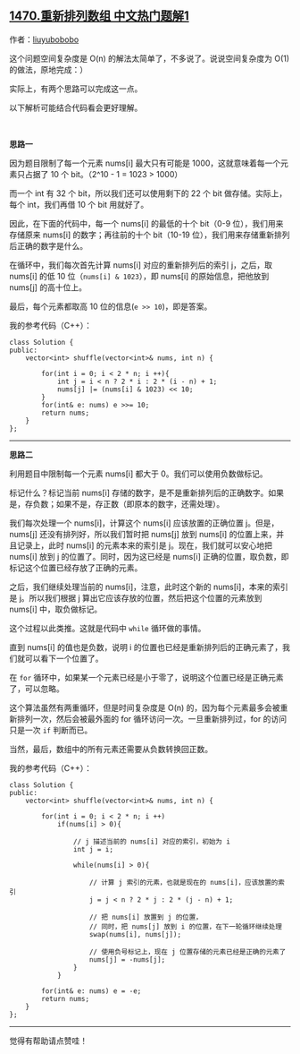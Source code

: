## [1470.重新排列数组 中文热门题解1](https://leetcode.cn/problems/shuffle-the-array/solutions/100000/kong-jian-fu-za-du-wei-o1-de-liang-chong-jie-fa-by)

作者：[liuyubobobo](https://leetcode.cn/u/liuyubobobo)

这个问题空间复杂度是 O(n) 的解法太简单了，不多说了。说说空间复杂度为 O(1) 的做法，原地完成：）

实际上，有两个思路可以完成这一点。

以下解析可能结合代码看会更好理解。

<br/>

**思路一**

因为题目限制了每一个元素 nums[i] 最大只有可能是 1000，这就意味着每一个元素只占据了 10 个 bit。（2^10 - 1 = 1023 > 1000）

而一个 int 有 32 个 bit，所以我们还可以使用剩下的 22 个 bit 做存储。实际上，每个 int，我们再借 10 个 bit 用就好了。

因此，在下面的代码中，每一个 nums[i] 的最低的十个 bit（0-9 位），我们用来存储原来 nums[i] 的数字；再往前的十个 bit（10-19 位），我们用来存储重新排列后正确的数字是什么。

在循环中，我们每次首先计算 nums[i] 对应的重新排列后的索引 j，之后，取 nums[i] 的低 10 位（``nums[i] & 1023``），即 nums[i] 的原始信息，把他放到 nums[j] 的高十位上。

最后，每个元素都取高 10 位的信息(``e >> 10``)，即是答案。

我的参考代码（C++）：

```
class Solution {
public:
    vector<int> shuffle(vector<int>& nums, int n) {

        for(int i = 0; i < 2 * n; i ++){
            int j = i < n ? 2 * i : 2 * (i - n) + 1;
            nums[j] |= (nums[i] & 1023) << 10;
        }
        for(int& e: nums) e >>= 10;
        return nums;
    }
};
```

---

**思路二**

利用题目中限制每一个元素 nums[i] 都大于 0。我们可以使用负数做标记。

标记什么？标记当前 nums[i] 存储的数字，是不是重新排列后的正确数字。如果是，存负数；如果不是，存正数（即原本的数字，还需处理）。

我们每次处理一个 nums[i]，计算这个 nums[i] 应该放置的正确位置 j。但是，nums[j] 还没有排列好，所以我们暂时把 nums[j] 放到 nums[i] 的位置上来，并且记录上，此时 nums[i] 的元素本来的索引是 j。现在，我们就可以安心地把 nums[i] 放到 j 的位置了。同时，因为这已经是 nums[i] 正确的位置，取负数，即标记这个位置已经存放了正确的元素。

之后，我们继续处理当前的 nums[i]，注意，此时这个新的 nums[i]，本来的索引是 j。所以我们根据 j 算出它应该存放的位置，然后把这个位置的元素放到 nums[i] 中，取负做标记。

这个过程以此类推。这就是代码中 ``while`` 循环做的事情。

直到 nums[i] 的值也是负数，说明 i 的位置也已经是重新排列后的正确元素了，我们就可以看下一个位置了。

在 ``for`` 循环中，如果某一个元素已经是小于零了，说明这个位置已经是正确元素了，可以忽略。

这个算法虽然有两重循环，但是时间复杂度是 O(n) 的，因为每个元素最多会被重新排列一次，然后会被最外面的 for 循环访问一次。一旦重新排列过，for 的访问只是一次 ``if`` 判断而已。

当然，最后，数组中的所有元素还需要从负数转换回正数。

我的参考代码（C++）：

```
class Solution {
public:
    vector<int> shuffle(vector<int>& nums, int n) {

        for(int i = 0; i < 2 * n; i ++)
            if(nums[i] > 0){
                
                // j 描述当前的 nums[i] 对应的索引，初始为 i
                int j = i; 

                while(nums[i] > 0){

                    // 计算 j 索引的元素，也就是现在的 nums[i]，应该放置的索引
                    j = j < n ? 2 * j : 2 * (j - n) + 1; 

                    // 把 nums[i] 放置到 j 的位置，
                    // 同时，把 nums[j] 放到 i 的位置，在下一轮循环继续处理
                    swap(nums[i], nums[j]); 

                    // 使用负号标记上，现在 j 位置存储的元素已经是正确的元素了 
                    nums[j] = -nums[j]; 
                }
            }

        for(int& e: nums) e = -e;
        return nums;
    }
};
```

---

觉得有帮助请点赞哇！

```
